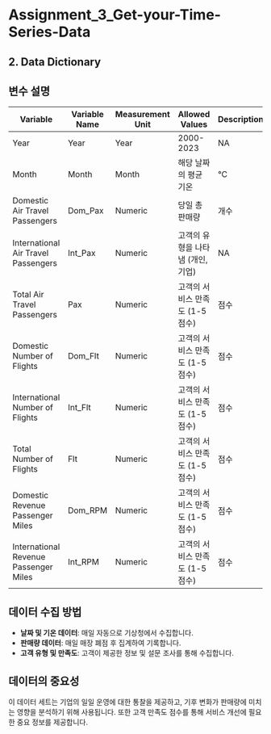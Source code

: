# Assignment_3_Get-your-Time-Series-Data

## 2. Data Dictionary

## 변수 설명

| Variable         | Variable Name       | Measurement Unit         | Allowed Values                                            | Description |
|----------------|------------|----------------|-------------------------------------------------|------|
| Year           | Year       | Year           | 2000-2023                            | NA   | 
| Month           | Month      | Month           | 해당 날짜의 평균 기온                            | °C   | 
| Domestic Air Travel Passengers          | Dom_Pax    | Numeric         | 당일 총 판매량                                   | 개수 |
| International Air Travel Passengers   | Int_Pax| Numeric       | 고객의 유형을 나타냄 (개인, 기업)                  | NA   |
| Total Air Travel Passengers    | Pax    | Numeric     | 고객의 서비스 만족도 (1-5 점수)                   | 점수 |
| Domestic Number of Flights  | Dom_Flt    | Numeric     | 고객의 서비스 만족도 (1-5 점수)                   | 점수 |
| International Number of Flights    | Int_Flt    | Numeric     | 고객의 서비스 만족도 (1-5 점수)                   | 점수 |
| Total Number of Flights   | Flt    | Numeric     | 고객의 서비스 만족도 (1-5 점수)                   | 점수 |
| Domestic Revenue Passenger Miles   | Dom_RPM    | Numeric     | 고객의 서비스 만족도 (1-5 점수)                   | 점수 |
| International Revenue Passenger Miles   | Int_RPM    | Numeric     | 고객의 서비스 만족도 (1-5 점수)                   | 점수 |


## 데이터 수집 방법

- **날짜 및 기온 데이터**: 매일 자동으로 기상청에서 수집합니다.
- **판매량 데이터**: 매일 매장 폐점 후 집계하여 기록합니다.
- **고객 유형 및 만족도**: 고객이 제공한 정보 및 설문 조사를 통해 수집합니다.

## 데이터의 중요성

이 데이터 세트는 기업의 일일 운영에 대한 통찰을 제공하고, 기후 변화가 판매량에 미치는 영향을 분석하기 위해 사용됩니다. 또한 고객 만족도 점수를 통해 서비스 개선에 필요한 중요 정보를 제공합니다.

